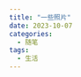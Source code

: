 ```yaml
---
title: "一些照片"
date: 2023-10-07
categories:
  - 随笔
tags:
  - 生活
---
```


<!-- <aboutme></aboutme> -->

<test></test>
